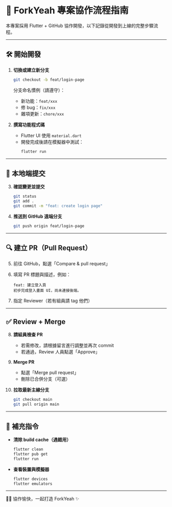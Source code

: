# 🥢 ForkYeah 專案協作流程指南

本專案採用 Flutter + GitHub 協作開發，以下記錄從開發到上線的完整步驟流程。

---

## 🛠️ 開始開發

1. **切換或建立新分支**
   ```bash
   git checkout -b feat/login-page
   ```
   分支命名慣例（請遵守）：
   - 新功能：`feat/xxx`
   - 修 bug：`fix/xxx`
   - 雜項更新：`chore/xxx`

2. **撰寫功能程式碼**
   - Flutter UI 使用 `material.dart`
   - 開發完成後請在模擬器中測試：
     ```bash
     flutter run
     ```

---

## 🔄 本地端提交

3. **確認變更並提交**
   ```bash
   git status
   git add .
   git commit -m "feat: create login page"
   ```

4. **推送到 GitHub 遠端分支**
   ```bash
   git push origin feat/login-page
   ```

---

## 🔍 建立 PR（Pull Request）

5. 前往 GitHub，點選「Compare & pull request」

6. 填寫 PR 標題與描述，例如：
   ```
   feat: 建立登入頁
   初步完成登入畫面 UI，尚未連接後端。
   ```

7. 指定 Reviewer（若有組員請 tag 他們）

---

## ✅ Review + Merge

8. **請組員檢查 PR**
   - 若需修改，請根據留言進行調整並再次 commit
   - 若通過，Review 人員點選「Approve」

9. **Merge PR**
   - 點選「Merge pull request」
   - 刪除已合併分支（可選）

10. **拉取最新主線分支**
    ```bash
    git checkout main
    git pull origin main
    ```

---

## 🧼 補充指令

- **清除 build cache（遇錯用）**
  ```bash
  flutter clean
  flutter pub get
  flutter run
  ```

- **查看裝置與模擬器**
  ```bash
  flutter devices
  flutter emulators
  ```

---

👩‍💻 協作愉快，一起打造 ForkYeah ✨